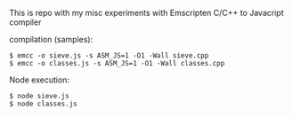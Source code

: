 This is repo with my misc experiments with Emscripten C/C++ to Javacript compiler

compilation (samples):
```
$ emcc -o sieve.js -s ASM_JS=1 -O1 -Wall sieve.cpp
$ emcc -o classes.js -s ASM_JS=1 -O1 -Wall classes.cpp
```
Node execution:
```
$ node sieve.js
$ node classes.js
```

